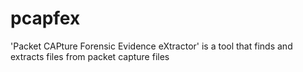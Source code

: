 # pcapfex
'Packet CAPture Forensic Evidence eXtractor' is a tool that finds and extracts files from packet capture files
